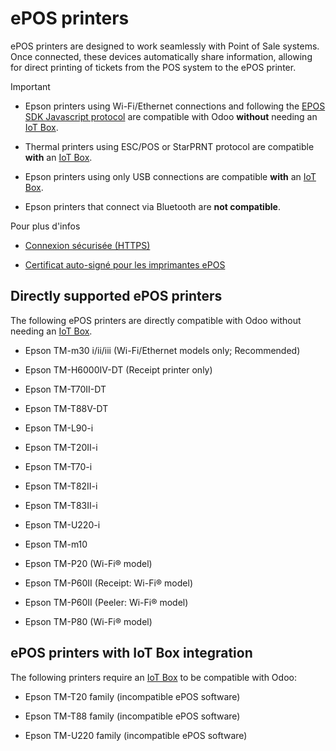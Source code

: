 # ePOS printers

ePOS printers are designed to work seamlessly with Point of Sale systems. Once
connected, these devices automatically share information, allowing for direct
printing of tickets from the POS system to the ePOS printer.

Important

  * Epson printers using Wi-Fi/Ethernet connections and following the [EPOS SDK Javascript protocol](https://download4.epson.biz/sec_pubs/pos/reference_en/technology/epson_epos_sdk.html) are compatible with Odoo **without** needing an [IoT Box](../../../general/iot/devices/printer.html).

  * Thermal printers using ESC/POS or StarPRNT protocol are compatible **with** an [IoT Box](../../../general/iot/devices/printer.html).

  * Epson printers using only USB connections are compatible **with** an [IoT Box](../../../general/iot/devices/printer.html).

  * Epson printers that connect via Bluetooth are **not compatible**.

Pour plus d'infos

  * [Connexion sécurisée (HTTPS)](https.html)

  * [Certificat auto-signé pour les imprimantes ePOS](epos_ssc.html)

## Directly supported ePOS printers

The following ePOS printers are directly compatible with Odoo without needing
an [IoT Box](../../../general/iot/devices/printer.html).

  * Epson TM-m30 i/ii/iii (Wi-Fi/Ethernet models only; Recommended)

  * Epson TM-H6000IV-DT (Receipt printer only)

  * Epson TM-T70II-DT

  * Epson TM-T88V-DT

  * Epson TM-L90-i

  * Epson TM-T20II-i

  * Epson TM-T70-i

  * Epson TM-T82II-i

  * Epson TM-T83II-i

  * Epson TM-U220-i

  * Epson TM-m10

  * Epson TM-P20 (Wi-Fi® model)

  * Epson TM-P60II (Receipt: Wi-Fi® model)

  * Epson TM-P60II (Peeler: Wi-Fi® model)

  * Epson TM-P80 (Wi-Fi® model)

## ePOS printers with IoT Box integration

The following printers require an [IoT
Box](../../../general/iot/devices/printer.html) to be compatible with Odoo:

  * Epson TM-T20 family (incompatible ePOS software)

  * Epson TM-T88 family (incompatible ePOS software)

  * Epson TM-U220 family (incompatible ePOS software)

